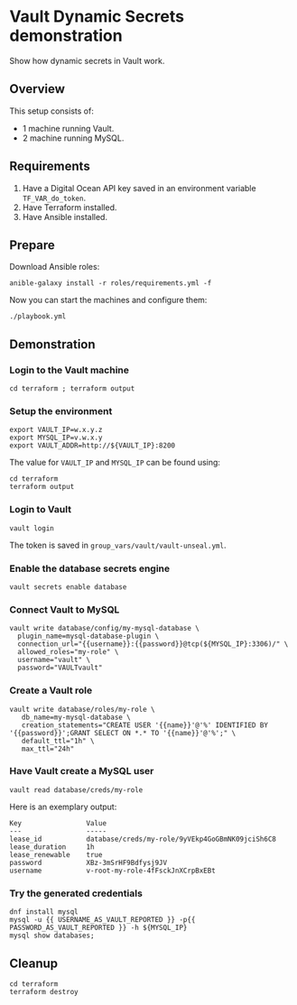 # Vault Dynamic Secrets demonstration

Show how dynamic secrets in Vault work.

## Overview

This setup consists of:
- 1 machine running Vault.
- 2 machine running MySQL.

## Requirements

1. Have a Digital Ocean API key saved in an environment variable `TF_VAR_do_token`.
2. Have Terraform installed.
3. Have Ansible installed.

## Prepare

Download Ansible roles:

```shell
anible-galaxy install -r roles/requirements.yml -f
```

Now you can start the machines and configure them:

```shell
./playbook.yml
```

## Demonstration

### Login to the Vault machine

```shell
cd terraform ; terraform output
```

### Setup the environment

```shell
export VAULT_IP=w.x.y.z
export MYSQL_IP=v.w.x.y
export VAULT_ADDR=http://${VAULT_IP}:8200
```

The value for `VAULT_IP` and `MYSQL_IP` can be found using:

```shell
cd terraform
terraform output
```

### Login to Vault

```shell
vault login
```

The token is saved in `group_vars/vault/vault-unseal.yml`.

### Enable the database secrets engine

```shell
vault secrets enable database
```

### Connect Vault to MySQL

```shell
vault write database/config/my-mysql-database \
  plugin_name=mysql-database-plugin \
  connection_url="{{username}}:{{password}}@tcp(${MYSQL_IP}:3306)/" \
  allowed_roles="my-role" \
  username="vault" \
  password="VAULTvault"
 ```

 ### Create a Vault role

 ```shell
 vault write database/roles/my-role \
    db_name=my-mysql-database \
    creation_statements="CREATE USER '{{name}}'@'%' IDENTIFIED BY '{{password}}';GRANT SELECT ON *.* TO '{{name}}'@'%';" \
    default_ttl="1h" \
    max_ttl="24h"
```

### Have Vault create a MySQL user

```shell
vault read database/creds/my-role
```

Here is an exemplary output:

```text
Key                Value
---                -----
lease_id           database/creds/my-role/9yVEkp4GoGBmNK09jciSh6C8
lease_duration     1h
lease_renewable    true
password           XBz-3mSrHF9Bdfysj9JV
username           v-root-my-role-4fFsckJnXCrpBxEBt
```

### Try the generated credentials

```shell
dnf install mysql
mysql -u {{ USERNAME_AS_VAULT_REPORTED }} -p{{ PASSWORD_AS_VAULT_REPORTED }} -h ${MYSQL_IP}
mysql show databases;
```

## Cleanup

```shell
cd terraform
terraform destroy
```
